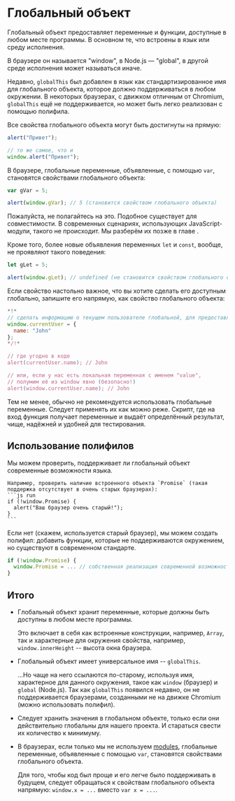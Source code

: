 
# Глобальный объект

Глобальный объект предоставляет переменные и функции, доступные в любом месте программы. В основном те, что встроены в язык или среду исполнения.

В браузере он называется "window", в Node.js — "global", в другой среде исполнения может называться иначе.

Недавно, `globalThis` был добавлен в язык как стандартизированное имя для глобального объекта, которое должно поддерживаться в любом окружении. В некоторых браузерах, с движком отличным от Chromium, `globalThis` ещё не поддерживается, но может быть легко реализован с помощью полифила.

Все свойства глобального объекта могут быть достигнуты на прямую:

```js run
alert("Привет");

// то же самое, что и
window.alert("Привет");
```

В браузере, глобальные переменные, объявленные, с помощью `var`, становятся свойствами глобального объекта:

```js run untrusted refresh
var gVar = 5;

alert(window.gVar); // 5 (становится свойством глобального объекта)
```

Пожалуйста, не полагайтесь на это. Подобное существует для совместимости. В современных сценариях, использующих JavaScript-модули, такого не происходит. Мы разберём их позже в главе  [](info:modules).

Кроме того, более новые объявления переменных `let` и `const`, вообще, не проявляют такого поведения:

```js run untrusted refresh
let gLet = 5;

alert(window.gLet); // undefined (не становится свойством глобального объекта)
```

Если свойство настольно важное, что вы хотите сделать его доступным глобально, запишите его напрямую, как свойство глобального объекта:

```js run
*!*
// сделать информацию о текущем пользователе глобальной, для предоставления доступа к ней всем скриптам
window.currentUser = {
  name: "John"
};
*/!*

// где угодно в коде
alert(currentUser.name); // John

// или, если у нас есть локальная переменная с именем "value",
// полумим её из window явно (безопасно!)
alert(window.currentUser.name); // John
```

Тем не менее, обычно не рекомендуется использовать глобальные переменные. Следует применять их как можно реже. Скрипт, где на вход функция получает переменные и выдаёт определённый результат, чище, надёжней и удобней для тестирования.

## Использование полифилов

Мы можем проверить, поддерживает ли глобальный объект современные возможности языка.

    Например, проверить наличие встроенного объекта `Promise` (такая поддержка отсутствует в очень старых браузерах):
    ```js run
    if (!window.Promise) {
      alert("Ваш браузер очень старый!");
    }
    ```

Если нет (скажем, используется старый браузер), мы можем создать полифил: добавить функции, которые не поддерживаются окружением, но существуют в современном стандарте.

```js run
if (!window.Promise) {
  window.Promise = ... // собственная реализация современной возможности языка
}
```

## Итого

- Глобальный объект хранит переменные, которые должны быть доступны в любом месте программы.

    Это включает в себя как встроенные конструкции, например, `Array`, так и характерные для окружения свойства, например, `window.innerHeight` -- высота окна браузера.
- Глобальный объект имеет универсальное имя -- `globalThis`.

    ...Но чаще на него ссылаются по-старому, используя имя, характерное для данного окружения, такое как `window` (браузер) и `global` (Node.js). Так как `globalThis` появился недавно, он не поддерживается браузерами, созданными не на движке Chromium (можно использовать полифил).
- Следует хранить значения в глобальном объекте, только если они действительно глобальны для нашего проекта. И стараться свести их количество к минимуму.
- В браузерах, если только мы не используем [modules](info:modules), глобальные переменные, объявленные с помощью `var`, становятся свойствами глобального объекта.

    Для того, чтобы код был проще и его легче было поддерживать в будущем, следует обращаться к свойствам глобального объекта напрямую: `window.x = ...` вместо `var x = ...`.
